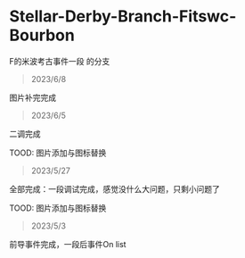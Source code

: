 # Stellar-Derby-Branch-Fitswc-Bourbon

F的米波考古事件一段 的分支

> 2023/6/8

图片补完完成

> 2023/6/5

二调完成

TOOD: 图片添加与图标替换

> 2023/5/27

全部完成：一段调试完成，感觉没什么大问题，只剩小问题了

TOOD: 图片添加与图标替换

> 2023/5/3

前导事件完成，一段后事件On list
